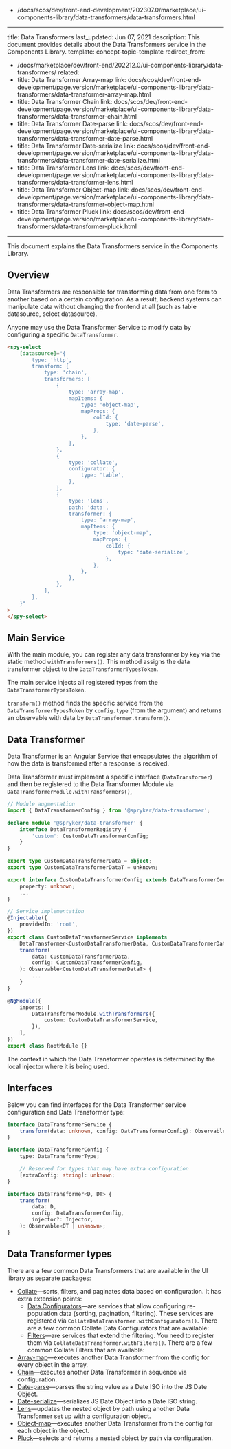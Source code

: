   - /docs/scos/dev/front-end-development/202307.0/marketplace/ui-components-library/data-transformers/data-transformers.html
---
title: Data Transformers
last_updated: Jun 07, 2021
description: This document provides details about the Data Transformers service in the Components Library.
template: concept-topic-template
redirect_from:
  - /docs/marketplace/dev/front-end/202212.0/ui-components-library/data-transformers/
related:
  - title: Data Transformer Array-map
    link: docs/scos/dev/front-end-development/page.version/marketplace/ui-components-library/data-transformers/data-transformer-array-map.html
  - title: Data Transformer Chain
    link: docs/scos/dev/front-end-development/page.version/marketplace/ui-components-library/data-transformers/data-transformer-chain.html
  - title: Data Transformer Date-parse
    link: docs/scos/dev/front-end-development/page.version/marketplace/ui-components-library/data-transformers/data-transformer-date-parse.html
  - title: Data Transformer Date-serialize
    link: docs/scos/dev/front-end-development/page.version/marketplace/ui-components-library/data-transformers/data-transformer-date-serialize.html
  - title: Data Transformer Lens
    link: docs/scos/dev/front-end-development/page.version/marketplace/ui-components-library/data-transformers/data-transformer-lens.html
  - title: Data Transformer Object-map
    link: docs/scos/dev/front-end-development/page.version/marketplace/ui-components-library/data-transformers/data-transformer-object-map.html
  - title: Data Transformer Pluck
    link: docs/scos/dev/front-end-development/page.version/marketplace/ui-components-library/data-transformers/data-transformer-pluck.html
---

This document explains the Data Transformers service in the Components Library.

## Overview

Data Transformers are responsible for transforming data from one form to another based on a certain configuration.
As a result, backend systems can manipulate data without changing the frontend at all (such as table datasource, select datasource).

Anyone may use the Data Transformer Service to modify data by configuring a specific `DataTransformer`.

```html
<spy-select
    [datasource]="{
        type: 'http',
        transform: {
            type: 'chain',
            transformers: [
                {
                    type: 'array-map',
                    mapItems: {
                        type: 'object-map',
                        mapProps: {
                            colId: {
                                type: 'date-parse',
                            },
                        },
                    },
                },
                {
                    type: 'collate',
                    configurator: {
                        type: 'table',
                    },
                },
                {
                    type: 'lens',
                    path: 'data',
                    transformer: {
                        type: 'array-map',
                        mapItems: {
                            type: 'object-map',
                            mapProps: {
                                colId: {
                                    type: 'date-serialize',
                                },
                            },
                        },
                    },
                },
            ],
        },
    }"
>
</spy-select>
```

## Main Service

With the main module, you can register any data transformer by key via the static method `withTransformers()`. This method assigns the data transformer object to the `DataTransformerTypesToken`.

The main service injects all registered types from the `DataTransformerTypesToken`.

`transform()` method finds the specific service from the `DataTransformerTypesToken` by `config.type` (from the argument) and returns an observable with data by `DataTransformer.transform()`.

## Data Transformer

Data Transformer is an Angular Service that encapsulates the algorithm of how the data is transformed after a response is received.

Data Transformer must implement a specific interface (`DataTransformer`) and then be registered to the Data Transformer Module via `DataTransformerModule.withTransformers()`,

```ts
// Module augmentation
import { DataTransformerConfig } from '@spryker/data-transformer';

declare module '@spryker/data-transformer' {
    interface DataTransformerRegistry {
        'custom': CustomDataTransformerConfig;
    }
}

export type CustomDataTransformerData = object;
export type CustomDataTransformerDataT = unknown;

export interface CustomDataTransformerConfig extends DataTransformerConfig {
    property: unknown;
    ...
}

// Service implementation
@Injectable({
    providedIn: 'root',
})
export class CustomDataTransformerService implements
    DataTransformer<CustomDataTransformerData, CustomDataTransformerDataT> {
    transform(
        data: CustomDataTransformerData,
        config: CustomDataTransformerConfig,
    ): Observable<CustomDataTransformerDataT> {
        ...
    }
}

@NgModule({
    imports: [
        DataTransformerModule.withTransformers({
            custom: CustomDataTransformerService,
        }),
    ],
})
export class RootModule {}
```

The context in which the Data Transformer operates is determined by the local injector where it is being used.

## Interfaces

Below you can find interfaces for the Data Transformer service configuration and Data Transformer type:

```ts
interface DataTransformerService {
    transform(data: unknown, config: DataTransformerConfig): Observable<unknown>;
}

interface DataTransformerConfig {
    type: DataTransformerType;

    // Reserved for types that may have extra configuration
    [extraConfig: string]: unknown;
}

interface DataTransformer<D, DT> {
    transform(
        data: D,
        config: DataTransformerConfig,
        injector?: Injector,
    ): Observable<DT | unknown>;
}
```

## Data Transformer types

There are a few common Data Transformers that are available in the UI library as separate packages:

- [Collate](/docs/scos/dev/front-end-development/{{page.version}}/marketplace/ui-components-library/data-transformers/data-transformer-collate/data-transformer-collate.html)—sorts, filters, and paginates data based on configuration. It has extra extension points:
    - [Data Configurators](/docs/scos/dev/front-end-development/{{page.version}}/marketplace/ui-components-library/data-transformers/data-transformer-collate/collate-data-transformer-data-configurators/collate-data-transformer-data-configurators.html)—are services that allow configuring re-population data (sorting, pagination, filtering). These services are registered via `CollateDataTransformer.withConfigurators()`. There are a few common Collate Data Configurators that are available:
    - [Filters](/docs/scos/dev/front-end-development/{{page.version}}/marketplace/ui-components-library/data-transformers/data-transformer-collate/collate-data-transformer-filters/collate-data-transformer-filters.html)—are services that extend the filtering. You need to register them via `CollateDataTransformer.withFilters()`. There are a few common Collate Filters that are available:
- [Array-map](/docs/scos/dev/front-end-development/{{page.version}}/marketplace/ui-components-library/data-transformers/data-transformer-array-map.html)—executes another Data Transformer from the config for every object in the array.
- [Chain](/docs/scos/dev/front-end-development/{{page.version}}/marketplace/ui-components-library/data-transformers/data-transformer-chain.html)—executes another Data Transformer in sequence via configuration.
- [Date-parse](/docs/scos/dev/front-end-development/{{page.version}}/marketplace/ui-components-library/data-transformers/data-transformer-date-parse.html)—parses the string value as a Date ISO into the JS Date Object.
- [Date-serialize](/docs/scos/dev/front-end-development/{{page.version}}/marketplace/ui-components-library/data-transformers/data-transformer-date-serialize.html)—serializes JS Date Object into a Date ISO string.
- [Lens](/docs/scos/dev/front-end-development/{{page.version}}/marketplace/ui-components-library/data-transformers/data-transformer-lens.html)—updates the nested object by path using another Data Transformer set up with a configuration object.
- [Object-map](/docs/scos/dev/front-end-development/{{page.version}}/marketplace/ui-components-library/data-transformers/data-transformer-object-map.html)—executes another Data Transformer from the config for each object in the object.
- [Pluck](/docs/scos/dev/front-end-development/{{page.version}}/marketplace/ui-components-library/data-transformers/data-transformer-pluck.html)—selects and returns a nested object by path via configuration.

